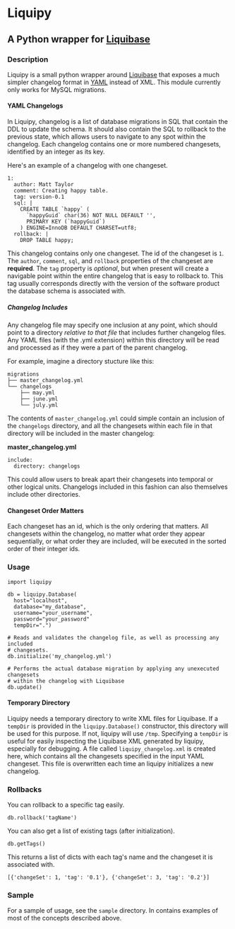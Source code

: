 # Liquipy

## A Python wrapper for [Liquibase](http://www.liquibase.org/)

### Description

Liquipy is a small python wrapper around [Liquibase](http://www.liquibase.org/) that exposes a much simpler changelog format in [YAML](http://yaml.org/) instead of XML. This module currently only works for MySQL migrations.

#### YAML Changelogs

In Liquipy, changelog is a list of database migrations in SQL that contain the DDL to update the schema. It should also contain the SQL to rollback to the previous state, which allows users to navigate to any spot within the changelog. Each changelog contains one or more numbered changesets, identified by an integer as its key.

Here's an example of a changelog with one changeset.

    1: 
      author: Matt Taylor
      comment: Creating happy table.
      tag: version-0.1
      sql: |
        CREATE TABLE `happy` (
          `happyGuid` char(36) NOT NULL DEFAULT '',
          PRIMARY KEY (`happyGuid`)
        ) ENGINE=InnoDB DEFAULT CHARSET=utf8;
      rollback: |
        DROP TABLE happy;

This changelog contains only one changeset. The id of the changeset is `1`. The `author`, `comment`, `sql`, and `rollback` properties of the changeset are **required**. The `tag` property is _optional_, but when present will create a navigable point within the entire changelog that is easy to rollback to. This tag usually corresponds directly with the version of the software product the database schema is associated with.

##### Changelog Includes

Any changelog file may specify one inclusion at any point, which should point to a directory _relative to that file_ that includes further changelog files. Any YAML files (with the .yml extension) within this directory will be read and processed as if they were a part of the parent changelog. 

For example, imagine a directory stucture like this:

    migrations
    ├── master_changelog.yml
    └── changelogs
        ├── may.yml
        ├── june.yml
        └── july.yml

The contents of `master_changelog.yml` could simple contain an inclusion of the `changelogs` directory, and all the changesets within each file in that directory will be included in the master changelog:

**master_changelog.yml**

    include: 
      directory: changelogs

This could allow users to break apart their changesets into temporal or other logical units. Changelogs included in this fashion can also themselves include other directories.

#### Changeset Order Matters

Each changeset has an id, which is the only ordering that matters. All changesets within the changelog, no matter what order they appear sequentially, or what order they are included, will be executed in the sorted order of their integer ids.

### Usage

    import liquipy

    db = liquipy.Database(
      host="localhost", 
      database="my_database", 
      username="your_username",
      password="your_password"
      tempDir=".")

    # Reads and validates the changelog file, as well as processing any included
    # changesets.
    db.initialize('my_changelog.yml')

    # Performs the actual database migration by applying any unexecuted changesets
    # within the changelog with Liquibase
    db.update()

#### Temporary Directory

Liquipy needs a temporary directory to write XML files for Liquibase. If a `tempDir` is provided in the `liquipy.Database()` constructor, this directory will be used for this purpose. If not, liquipy will use `/tmp`. Specifying a `tempDir` is useful for easily inspecting the Liquibase XML generated by liquipy, especially for debugging. A file called `liquipy_changelog.xml` is created here, which contains all the changesets specified in the input YAML changeset. This file is overwritten each time an liquipy initializes a new changelog.

### Rollbacks

You can rollback to a specific tag easily.

    db.rollback('tagName')

You can also get a list of existing tags (after initialization).

    db.getTags()

This returns a list of dicts with each tag's name and the changeset it is associated with.

    [{'changeSet': 1, 'tag': '0.1'}, {'changeSet': 3, 'tag': '0.2'}]

### Sample

For a sample of usage, see the `sample` directory. In contains examples of most of the concepts described above.
